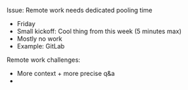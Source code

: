 Issue: Remote work needs dedicated pooling time

- Friday
- Small kickoff: Cool thing from this week (5 minutes max)
- Mostly no work
- Example: GitLab

Remote work challenges:
* More context + more precise q&a
*



